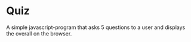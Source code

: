 # Quiz
A simple  javascript-program that asks 5 questions to a user and displays the overall on the browser.
